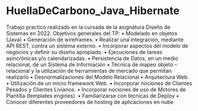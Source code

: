 # HuellaDeCarbono_Java_Hibernate
Trabajo practico realizado en la cursada de la asignatura Diseño de Sistemas en 2022.
Objetivos generales del TP:
• Modelado en objetos (Java)
• Generación de wireframes.
• Realizar una integración, mediante API REST, contra un sistema externo.
• Incorporar aspectos del modelo de negocios y definir su diseño apropiado.
• Ejecuciones de tareas asincrónicas y/o calendarizadas.
• Persistencia de Datos, en un medio relacional, de un Sistema de Información
• Técnica de mapeo objeto – relacional y la utilización de herramientas de mercado que permitan realizarlo
• Desnormalizaciones del Modelo Relacional
• Arquitectura Web.
• Utilización de un micro framework Web.
• Incorporar nociones de Clientes Pesados y Clientes Livianos.
• Incorporar nociones de uso de Motores de Plantilla (templates engines).
• Familiarizarse con técnicas de Deploy
• Conocer diferentes proveedores de hosting de aplicaciones en nube
